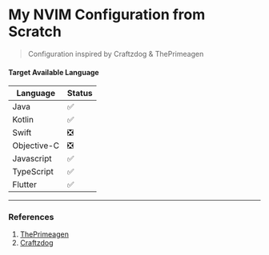 # My NVIM Configuration from Scratch

> Configuration inspired by Craftzdog & ThePrimeagen

#### Target Available Language
| Language |Status |
| - | - |
| Java | ✅ |
| Kotlin | ✅ |
| Swift | ❎ |
| Objective-C | ❎ |
| Javascript | ✅ |
| TypeScript | ✅ |
| Flutter | ✅ |

---

### References
1. [ThePrimeagen](https://www.youtube.com/watch?v=w7i4amO_zaE&t=850s)
2. [Craftzdog](https://github.com/craftzdog/dotfiles-public)
